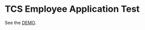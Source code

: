 # TCS Employee Application Test

See the [DEMO](https://coruscating-sopapillas-e8f0c0.netlify.app/).

